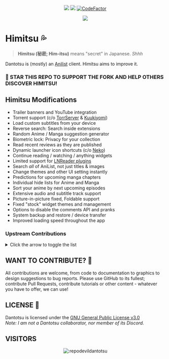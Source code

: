 <p align="center">

</p>
<p align="center">
   <img src="https://img.shields.io/badge/platforms-android-blueviolet?style=for-the-badge"/>
   <a href="https://github.com/RepoDevil/Himitsu/releases"><img src="https://img.shields.io/github/actions/workflow/status/RepoDevil/Himitsu/android.yml?color=%233DDC84&logo=android&logoColor=%23fff&style=for-the-badge"></a>
   <a href="https://www.codefactor.io/repository/github/RepoDevil/Himitsu"><img src="https://www.codefactor.io/repository/github/RepoDevil/Himitsu/badge?color=%233DDC84&logo=android&logoColor=%23fff&style=for-the-badge" alt="CodeFactor" /></a>
</p>
<p align="center">
   <a href="https://discord.gg/vnrhgrt"><img src="https://invidget.switchblade.xyz/vnrhgrt"></a>
</p>

# **Himitsu** 💦

> **Himitsu (秘密; Him-itsu)** means "secret" in Japanese. *Shhh*

Dantotsu is (mostly) an [Anilist](https://anilist.co/) client. Himitsu aims to improve it.

### 🚀 STAR THIS REPO TO SUPPORT THE FORK AND HELP OTHERS DISCOVER HIMITSU!  

## Himitsu Modifications

- Trailer banners and YouTube integration
- Torrent support (c/o [TorrServer](https://github.com/YouROK/TorrServer) & [Kuukiyomi](https://github.com/LuftVerbot/kuukiyomi))
- Load custom subtitles from your device
- Reverse search: Search inside extensions
- Random Anime / Manga suggestion generator
- Biometric lock: Privacy for your collection
- Read recent reviews as they are published
- Dynamic launcher icon shortcuts (c/o [Neko](https://github.com/nekomangaorg/Neko))
- Continue reading / watching / anything widgets
- Limited support for [LNReader plugins](https://github.com/LNReader/lnreader-plugins)
- Search *all* of AniList, not just titles & images
- Change themes and other UI setting instantly
- Predictions for upcoming manga chapters
- Individual hide lists for Anime and Manga
- Sort your anime by next upcoming episodes
- Extensive audio and subtitle track support
- Picture-in-picture fixed, Foldable support
- Fixed "stock" widget themes and management
- Options to disable the comments API and pranks
- System backup and restore / device transfer
- Improved loading speed throughout the app

### Upstream Contributions
<details><summary>Click the arrow to toggle the list</summary>
<br />

- Custom AnimatedBottomBar library
- [Torrent implementation (uncredited)](https://github.com/rebelonion/Dantotsu/pull/305)
- [Embedded audio and subtitle support](https://github.com/rebelonion/Dantotsu/pull/338)
- [Reduced the minimum API to 21](https://github.com/rebelonion/Dantotsu/pull/257)
- [Delete list items from context menu](https://github.com/rebelonion/Dantotsu/pull/251)
- [Haptic response to long clicks](https://github.com/rebelonion/Dantotsu/pull/290)
- [Revamped and optimized settings](https://github.com/rebelonion/Dantotsu/pull/259)
- [Add new items to lists when started](https://github.com/rebelonion/Dantotsu/pull/245)
- [Fixed navigation bar handling](https://github.com/rebelonion/Dantotsu/pull/260)
- [Fixed the manga reader RTL / Bottom-Top](https://github.com/rebelonion/Dantotsu/pull/320)
- [Counter for latest chapter release](https://github.com/rebelonion/Dantotsu/pull/316)
- [Automated source searching](https://github.com/rebelonion/Dantotsu/pull/280)
- [Subtitle transparency options](https://github.com/rebelonion/Dantotsu/pull/281)
- [Series search from media info](https://github.com/rebelonion/Dantotsu/pull/303)
- [Fixed landscape navigation](https://github.com/rebelonion/Dantotsu/pull/250)
- [Profile statistic widget](https://github.com/rebelonion/Dantotsu/pull/292)
- [Framework for per-widget settings](https://github.com/rebelonion/Dantotsu/pull/333)
- [Option to disable trending scroller](https://github.com/rebelonion/Dantotsu/pull/288)
- [Support for extension repo entry](https://github.com/rebelonion/Dantotsu/pull/299)
- [Repo modification from extension page](https://github.com/rebelonion/Dantotsu/pull/332)
- [Automated list of contributors & forks](https://github.com/rebelonion/Dantotsu/pull/314)
- [Fixed square icons for Material theme](https://github.com/rebelonion/Dantotsu/pull/322)
- [Code optimization and fixes throughout](https://github.com/rebelonion/Dantotsu/pull/271)
- [Other bits and pieces I likely forgot](https://github.com/rebelonion/Dantotsu/pulls?q=is%3Apr+author%3AAbandonedCart)
</details>

## WANT TO CONTRIBUTE? 🤝

All contributions are welcome, from code to documentation to graphics to design suggestions to bug reports. Please use GitHub to its fullest; contribute Pull Requests, contribute tutorials or other content - whatever you have to offer, we can use!
<br />

## LICENSE 📜

Dantotsu is licensed under the [GNU General Public License v3.0](LICENSE.md)  
*Note: I am not a Dantotsu collaborator, nor member of its Discord.*
<br />

## VISITORS

<p align="center">
<img src="https://count.getloli.com/get/@:repodevildantotsu" alt=":repodevildantotsu" />
</p>
